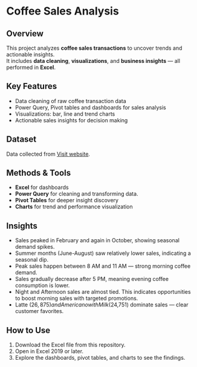 # Coffee Sales Analysis  

## Overview  
This project analyzes **coffee sales transactions** to uncover trends and actionable insights.  
It includes **data cleaning**, **visualizations**, and **business insights** — all performed in **Excel**.  

## Key Features  
- Data cleaning of raw coffee transaction data  
- Power Query, Pivot tables and dashboards for sales analysis  
- Visualizations: bar, line and trend charts  
- Actionable sales insights for decision making  

## Dataset  
Data collected from [Visit website](https://www.kaggle.com/datasets/navjotkaushal/coffee-sales-dataset).   

## Methods & Tools  
- **Excel** for dashboards
- **Power Query** for cleaning and transforming data.  
- **Pivot Tables** for deeper insight discovery
- **Charts** for trend and performance visualization  

## Insights  
- Sales peaked in February and again in October, showing seasonal demand spikes.  
- Summer months (June-August) saw relatively lower sales, indicating a seasonal dip.  
- Peak sales happen between 8 AM and 11 AM — strong morning coffee demand.  
- Sales gradually decrease after 5 PM, meaning evening coffee consumption is lower.  
- Night and Afternoon sales are almost tied. This indicates opportunities to boost morning sales with targeted promotions.  
- Latte ($26,875) and Americano with Milk ($24,751) dominate sales — clear customer favorites.  

## How to Use  
1. Download the Excel file from this repository.  
2. Open in Excel 2019 or later.  
3. Explore the dashboards, pivot tables, and charts to see the findings.  



